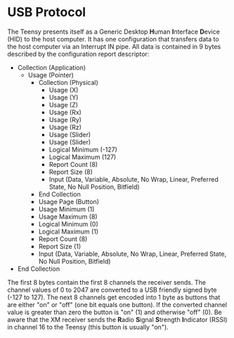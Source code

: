 # USB Protocol

The Teensy presents itself as a Generic Desktop **H**uman **I**nterface **D**evice (HID) to the host computer. It has one configuration that transfers data to the host computer via an Interrupt IN pipe. All data is contained in 9 bytes described by the configuration report descriptor:

* Collection (Application)    
	* Usage (Pointer)    
		* Collection (Physical)    
			* Usage (X)    
			* Usage (Y)    
			* Usage (Z)    
			* Usage (Rx)    
			* Usage (Ry)    
			* Usage (Rz)    
			* Usage (Slider)    
			* Usage (Slider)    
			* Logical Minimum (-127)  
			* Logical Maximum (127)  
			* Report Count (8)  
			* Report Size (8)  
			* Input (Data, Variable, Absolute, No Wrap, Linear, Preferred State, No Null Position, Bitfield) 
		* End Collection     
		* Usage Page (Button) 
		* Usage Minimum (1)  
		* Usage Maximum (8)  
		* Logical Minimum (0)  
		* Logical Maximum (1)  
		* Report Count (8)  
		* Report Size (1)  
		* Input (Data, Variable, Absolute, No Wrap, Linear, Preferred State, No Null Position, Bitfield) 
* End Collection

The first 8 bytes contain the first 8 channels the receiver sends. The channel values of 0 to 2047 are converted to a USB friendly signed byte (-127 to 127). The next 8 channels get encoded into 1 byte as buttons that are either "on" or "off" (one bit equals one button). If the converted channel value is greater than zero the button is "on" (1) and otherwise "off" (0). Be aware that the XM receiver sends the **R**adio **S**ignal **S**trength **I**ndicator (RSSI) in channel 16 to the Teensy (this button is usually "on").
